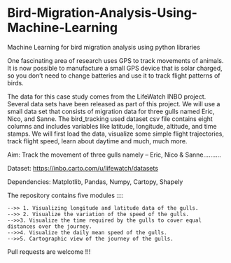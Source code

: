 # Bird-Migration-Analysis-Using-Machine-Learning

Machine Learning for bird migration analysis using python libraries

One fascinating area of research uses GPS to track movements of animals. It is now possible to manufacture a small GPS device that is solar charged, so you don’t need to change batteries and use it to track flight patterns of birds.

The data for this case study comes from the LifeWatch INBO project. Several data sets have been released as part of this project. We will use a small data set that consists of migration data for three gulls named Eric, Nico, and Sanne. The bird_tracking used dataset csv file contains eight columns and includes variables like latitude, longitude, altitude, and time stamps. We will first load the data, visualize some simple flight trajectories, track flight speed, learn about daytime and much, much more.

Aim: Track the movement of three gulls namely – Eric, Nico & Sanne..........

Dataset: https://inbo.carto.com/u/lifewatch/datasets

Dependencies: Matplotlib, Pandas, Numpy, Cartopy, Shapely

The repository contains five modules ::::

    -->> 1. Visualizing longitude and latitude data of the gulls.
    -->> 2. Visualize the variation of the speed of the gulls.
    -->>3. Visualize the time required by the gulls to cover equal distances over the journey.
    -->>4. Visualize the daily mean speed of the gulls.
    -->>5. Cartographic view of the journey of the gulls.

Pull requests are welcome !!!
